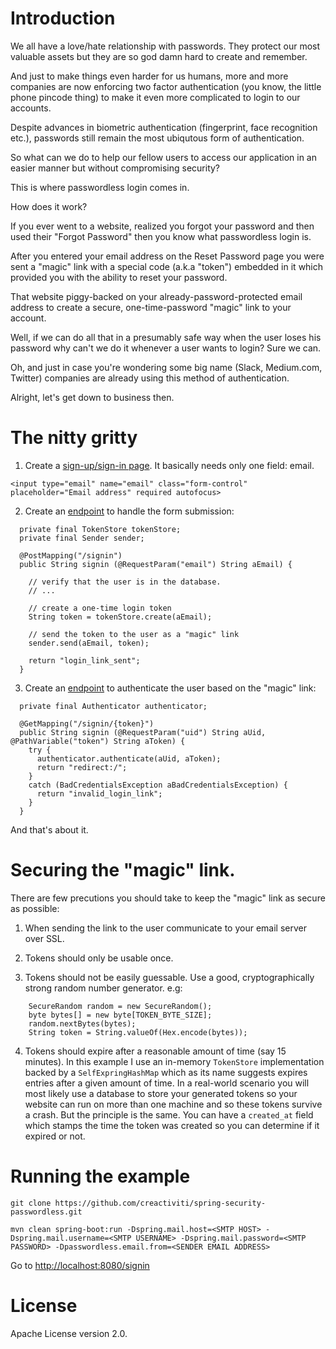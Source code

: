 # Introduction

We all have a love/hate relationship with passwords. They protect our most valuable assets but they are so god damn hard to create and remember. 

And just to make things even harder for us humans, more and more companies are now enforcing two factor authentication (you know, the little phone pincode thing) to make it even more complicated to login to our accounts.

Despite advances in biometric authentication (fingerprint, face recognition etc.), passwords still remain the most ubiqutous form of authentication. 

So what can we do to help our fellow users to access our application in an easier manner but without compromising security?

This is where passwordless login comes in.

How does it work? 

If you ever went to a website, realized you forgot your password and then used their "Forgot Password" then you know what passwordless login is. 

After you entered your email address on the Reset Password page you were sent a "magic" link with a special code (a.k.a "token") embedded in it which provided you with the ability to reset your password. 

That website piggy-backed on your already-password-protected email address to create a secure, one-time-password "magic" link to your account. 

Well, if we can do all that in a presumably safe way when the user loses his password why can't we do it whenever a user wants to login? Sure we can.

Oh, and just in case you're wondering some big name (Slack, Medium.com, Twitter) companies are already using this method of authentication.

Alright, let's get down to business then.  

# The nitty gritty

1. Create a [sign-up/sign-in page](https://github.com/creactiviti/spring-security-passwordless/blob/master/src/main/resources/templates/signin.html). It basically needs only one field: email.

```
<input type="email" name="email" class="form-control" placeholder="Email address" required autofocus>
```

2. Create an [endpoint](https://github.com/creactiviti/spring-security-passwordless/blob/master/src/main/java/com/creactiviti/spring/security/passwordless/web/SigninController.java#L35) to handle the form submission:

```
  private final TokenStore tokenStore;
  private final Sender sender;

  @PostMapping("/signin")
  public String signin (@RequestParam("email") String aEmail) {
    
    // verify that the user is in the database.
    // ...
    
    // create a one-time login token
    String token = tokenStore.create(aEmail);
    
    // send the token to the user as a "magic" link
    sender.send(aEmail, token);
    
    return "login_link_sent";
  }
```

3. Create an [endpoint](https://github.com/creactiviti/spring-security-passwordless/blob/master/src/main/java/com/creactiviti/spring/security/passwordless/web/SigninController.java#L48) to authenticate the user based on the "magic" link:

```
  private final Authenticator authenticator;

  @GetMapping("/signin/{token}")
  public String signin (@RequestParam("uid") String aUid, @PathVariable("token") String aToken) {
    try {
      authenticator.authenticate(aUid, aToken);
      return "redirect:/";
    }
    catch (BadCredentialsException aBadCredentialsException) {
      return "invalid_login_link";
    }
  }
```

And that's about it.

# Securing the "magic" link.

There are few precutions you should take to keep the "magic" link as secure as possible:

1. When sending the link to the user communicate to your email server over SSL. 

2. Tokens should only be usable once. 

3. Tokens should not be easily guessable. Use a good, cryptographically strong random number generator. e.g:

```
    SecureRandom random = new SecureRandom();
    byte bytes[] = new byte[TOKEN_BYTE_SIZE];
    random.nextBytes(bytes);
    String token = String.valueOf(Hex.encode(bytes));
```
     
4. Tokens should expire after a reasonable amount of time (say 15 minutes). In this example I use an in-memory `TokenStore` implementation backed by a `SelfExpringHashMap` which as its name suggests expires entries after a given amount of time. In a real-world scenario you will most likely use a database to store your generated tokens so your website can run on more than one machine and so these tokens survive a crash. But the principle is the same. You can have a `created_at` field which stamps the time the token was created so you can determine if it expired or not.


# Running the example

```
git clone https://github.com/creactiviti/spring-security-passwordless.git
```

```
mvn clean spring-boot:run -Dspring.mail.host=<SMTP HOST> -Dspring.mail.username=<SMTP USERNAME> -Dspring.mail.password=<SMTP PASSWORD> -Dpasswordless.email.from=<SENDER EMAIL ADDRESS>
```

Go to [http://localhost:8080/signin](http://localhost:8080/signin)


# License

Apache License version 2.0.

